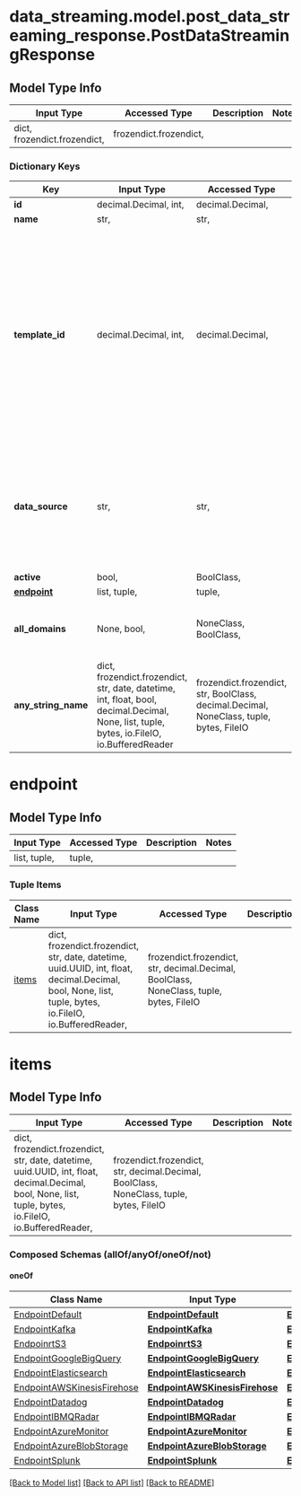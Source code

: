 # data_streaming.model.post_data_streaming_response.PostDataStreamingResponse

## Model Type Info
Input Type | Accessed Type | Description | Notes
------------ | ------------- | ------------- | -------------
dict, frozendict.frozendict,  | frozendict.frozendict,  |  | 

### Dictionary Keys
Key | Input Type | Accessed Type | Description | Notes
------------ | ------------- | ------------- | ------------- | -------------
**id** | decimal.Decimal, int,  | decimal.Decimal,  |  | [optional] 
**name** | str,  | str,  |  | [optional] 
**template_id** | decimal.Decimal, int,  | decimal.Decimal,  | Options:  * &#x60;2&#x60; - Edge Applications Event Collector  * &#x60;4&#x60; - WAF Event Collector  * &#x60;86&#x60; - Edge Functions Event Collector  * &#x60;184&#x60; - Edge Applications + WAF Event Collector  * &#x60;251&#x60; - Activity History Collector  | [optional] must be one of [2, 4, 86, 184, 251, ] 
**data_source** | str,  | str,  | Options:  * &#x60;http&#x60; - Edge Applications  * &#x60;waf&#x60; - WAF Events  * &#x60;cells_console&#x60; - Edge Functions  * &#x60;rtm_activity&#x60; - Activity History  | [optional] must be one of ["http", "waf", "cells_console", "rtm_activity", ] 
**active** | bool,  | BoolClass,  |  | [optional] 
**[endpoint](#endpoint)** | list, tuple,  | tuple,  |  | [optional] 
**all_domains** | None, bool,  | NoneClass, BoolClass,  | Note:  * Field not used with the rtm_activity data source.  | [optional] 
**any_string_name** | dict, frozendict.frozendict, str, date, datetime, int, float, bool, decimal.Decimal, None, list, tuple, bytes, io.FileIO, io.BufferedReader | frozendict.frozendict, str, BoolClass, decimal.Decimal, NoneClass, tuple, bytes, FileIO | any string name can be used but the value must be the correct type | [optional]

# endpoint

## Model Type Info
Input Type | Accessed Type | Description | Notes
------------ | ------------- | ------------- | -------------
list, tuple,  | tuple,  |  | 

### Tuple Items
Class Name | Input Type | Accessed Type | Description | Notes
------------- | ------------- | ------------- | ------------- | -------------
[items](#items) | dict, frozendict.frozendict, str, date, datetime, uuid.UUID, int, float, decimal.Decimal, bool, None, list, tuple, bytes, io.FileIO, io.BufferedReader,  | frozendict.frozendict, str, decimal.Decimal, BoolClass, NoneClass, tuple, bytes, FileIO |  | 

# items

## Model Type Info
Input Type | Accessed Type | Description | Notes
------------ | ------------- | ------------- | -------------
dict, frozendict.frozendict, str, date, datetime, uuid.UUID, int, float, decimal.Decimal, bool, None, list, tuple, bytes, io.FileIO, io.BufferedReader,  | frozendict.frozendict, str, decimal.Decimal, BoolClass, NoneClass, tuple, bytes, FileIO |  | 

### Composed Schemas (allOf/anyOf/oneOf/not)
#### oneOf
Class Name | Input Type | Accessed Type | Description | Notes
------------- | ------------- | ------------- | ------------- | -------------
[EndpointDefault](EndpointDefault.md) | [**EndpointDefault**](EndpointDefault.md) | [**EndpointDefault**](EndpointDefault.md) |  | 
[EndpointKafka](EndpointKafka.md) | [**EndpointKafka**](EndpointKafka.md) | [**EndpointKafka**](EndpointKafka.md) |  | 
[EndpoinrtS3](EndpoinrtS3.md) | [**EndpoinrtS3**](EndpoinrtS3.md) | [**EndpoinrtS3**](EndpoinrtS3.md) |  | 
[EndpointGoogleBigQuery](EndpointGoogleBigQuery.md) | [**EndpointGoogleBigQuery**](EndpointGoogleBigQuery.md) | [**EndpointGoogleBigQuery**](EndpointGoogleBigQuery.md) |  | 
[EndpointElasticsearch](EndpointElasticsearch.md) | [**EndpointElasticsearch**](EndpointElasticsearch.md) | [**EndpointElasticsearch**](EndpointElasticsearch.md) |  | 
[EndpointAWSKinesisFirehose](EndpointAWSKinesisFirehose.md) | [**EndpointAWSKinesisFirehose**](EndpointAWSKinesisFirehose.md) | [**EndpointAWSKinesisFirehose**](EndpointAWSKinesisFirehose.md) |  | 
[EndpointDatadog](EndpointDatadog.md) | [**EndpointDatadog**](EndpointDatadog.md) | [**EndpointDatadog**](EndpointDatadog.md) |  | 
[EndpointIBMQRadar](EndpointIBMQRadar.md) | [**EndpointIBMQRadar**](EndpointIBMQRadar.md) | [**EndpointIBMQRadar**](EndpointIBMQRadar.md) |  | 
[EndpointAzureMonitor](EndpointAzureMonitor.md) | [**EndpointAzureMonitor**](EndpointAzureMonitor.md) | [**EndpointAzureMonitor**](EndpointAzureMonitor.md) |  | 
[EndpointAzureBlobStorage](EndpointAzureBlobStorage.md) | [**EndpointAzureBlobStorage**](EndpointAzureBlobStorage.md) | [**EndpointAzureBlobStorage**](EndpointAzureBlobStorage.md) |  | 
[EndpointSplunk](EndpointSplunk.md) | [**EndpointSplunk**](EndpointSplunk.md) | [**EndpointSplunk**](EndpointSplunk.md) |  | 

[[Back to Model list]](../../README.md#documentation-for-models) [[Back to API list]](../../README.md#documentation-for-api-endpoints) [[Back to README]](../../README.md)


